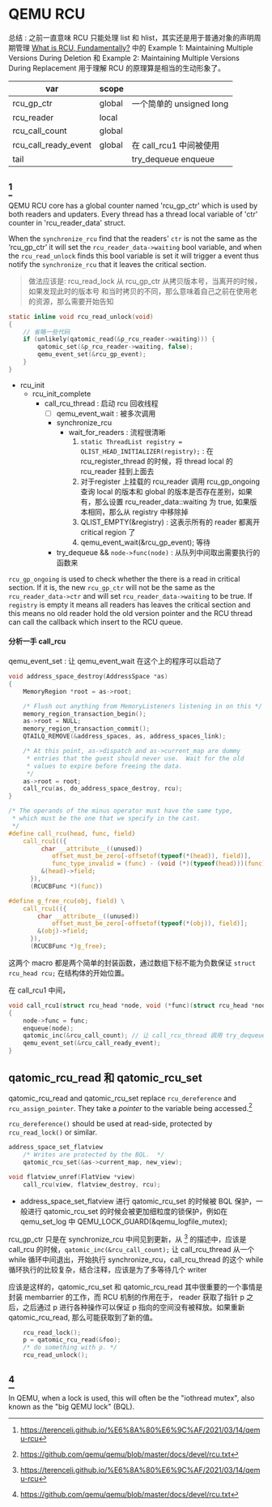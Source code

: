 # QEMU RCU

总结 : 之前一直意味 RCU 只能处理 list 和 hlist，其实还是用于普通对象的声明周期管理
[What is RCU, Fundamentally?](https://lwn.net/Articles/262464/) 中的
Example 1: Maintaining Multiple Versions During Deletion 和 Example 2: Maintaining Multiple Versions During Replacement
用于理解 RCU 的原理算是相当的生动形象了。

| var                  | scope  |                         |
|----------------------|--------|-------------------------|
| rcu_gp_ctr           | global | 一个简单的 unsigned long                         |
| rcu_reader           | local  |                         |
| rcu_call_count       | global |                         |
| rcu_call_ready_event | global | 在 call_rcu1 中间被使用 |
| tail                 |        | try_dequeue enqueue     |

## [^2]
QEMU RCU core has a global counter named 'rcu_gp_ctr' which is used by both readers and updaters.
Every thread has a thread local variable of 'ctr' counter in 'rcu_reader_data' struct.

When the `synchronize_rcu` find that the readers' `ctr` is not the same as the ‘rcu_gp_ctr’
it will set the `rcu_reader_data->waiting` bool variable, and when the `rcu_read_unlock` finds this bool variable
is set it will trigger a event thus notify the `synchronize_rcu` that it leaves the critical section.

> 做法应该是: rcu_read_lock 从 rcu_gp_ctr 从拷贝版本号，当离开的时候，如果发现此时的版本号 和当时拷贝的不同，那么意味着自己之前在使用老的资源，那么需要开始告知


```c
static inline void rcu_read_unlock(void)
{
    // 省略一些代码
    if (unlikely(qatomic_read(&p_rcu_reader->waiting))) {
        qatomic_set(&p_rcu_reader->waiting, false);
        qemu_event_set(&rcu_gp_event);
    }
}
```

- rcu_init
  - rcu_init_complete
    - call_rcu_thread : 启动 rcu 回收线程
      - [ ] qemu_event_wait : 被多次调用
      - synchronize_rcu
        - wait_for_readers : 流程很清晰
          1. `static ThreadList registry = QLIST_HEAD_INITIALIZER(registry);` : 在 rcu_register_thread 的时候，将 thread local 的 rcu_reader 挂到上面去
          2. 对于register 上挂载的 rcu_reader 调用 rcu_gp_ongoing 查询 local 的版本和 global 的版本是否存在差别，如果有，那么设置 rcu_reader_data::waiting 为 true, 如果版本相同，那么从 registry 中移除掉
          3. QLIST_EMPTY(&registry) : 这表示所有的 reader 都离开 critical region 了
          4. qemu_event_wait(&rcu_gp_event); 等待
      - try_dequeue && `node->func(node)` : 从队列中间取出需要执行的函数来

`rcu_gp_ongoing` is used to check whether the there is a read in critical section. 
If it is, the new `rcu_gp_ctr` will not be the same as the `rcu_reader_data->ctr` and will set `rcu_reader_data->waiting` to be true.
If `registry` is empty it means all readers has leaves the critical section and this means no old reader hold the old version pointer
and the RCU thread can call the callback which insert to the RCU queue.

#### 分析一手 call_rcu
qemu_event_set : 让 qemu_event_wait 在这个上的程序可以启动了

```c
void address_space_destroy(AddressSpace *as)
{
    MemoryRegion *root = as->root;

    /* Flush out anything from MemoryListeners listening in on this */
    memory_region_transaction_begin();
    as->root = NULL;
    memory_region_transaction_commit();
    QTAILQ_REMOVE(&address_spaces, as, address_spaces_link);

    /* At this point, as->dispatch and as->current_map are dummy
     * entries that the guest should never use.  Wait for the old
     * values to expire before freeing the data.
     */
    as->root = root;
    call_rcu(as, do_address_space_destroy, rcu);
}
```


```c
/* The operands of the minus operator must have the same type,
 * which must be the one that we specify in the cast.
 */
#define call_rcu(head, func, field)                                      \
    call_rcu1(({                                                         \
         char __attribute__((unused))                                    \
            offset_must_be_zero[-offsetof(typeof(*(head)), field)],      \
            func_type_invalid = (func) - (void (*)(typeof(head)))(func); \
         &(head)->field;                                                 \
      }),                                                                \
      (RCUCBFunc *)(func))

#define g_free_rcu(obj, field) \
    call_rcu1(({                                                         \
        char __attribute__((unused))                                     \
            offset_must_be_zero[-offsetof(typeof(*(obj)), field)];       \
        &(obj)->field;                                                   \
      }),                                                                \
      (RCUCBFunc *)g_free);
```
这两个 macro 都是两个简单的封装函数，通过数组下标不能为负数保证 
`struct rcu_head rcu;` 在结构体的开始位置。

在 call_rcu1 中间，
```c
void call_rcu1(struct rcu_head *node, void (*func)(struct rcu_head *node))
{
    node->func = func;
    enqueue(node);
    qatomic_inc(&rcu_call_count); // 让 call_rcu_thread 调用 try_dequeue 的时候知道循环多少次
    qemu_event_set(&rcu_call_ready_event);
}
```

## qatomic_rcu_read 和 qatomic_rcu_set
qatomic_rcu_read and qatomic_rcu_set replace `rcu_dereference` and
`rcu_assign_pointer`.  They take a _pointer_ to the variable being accessed.[^1]

`rcu_dereference()` should be used at read-side, protected by `rcu_read_lock()` or similar.

```c
address_space_set_flatview
    /* Writes are protected by the BQL.  */
    qatomic_rcu_set(&as->current_map, new_view);

void flatview_unref(FlatView *view)
    call_rcu(view, flatview_destroy, rcu);
```

- address_space_set_flatview 进行 qatomic_rcu_set 的时候被 BQL 保护，一般进行 qatomic_rcu_set 的时候会被更加细粒度的锁保护，例如在 qemu_set_log 中 QEMU_LOCK_GUARD(&qemu_logfile_mutex);

rcu_gp_ctr 只是在 synchronize_rcu 中间见到更新，从 [^2] 的描述中，应该是 call_rcu 的时候，`qatomic_inc(&rcu_call_count);` 让
call_rcu_thread 从一个 while 循环中间退出，开始执行 synchronize_rcu，call_rcu_thread 的这个 while 循环执行的比较复杂，结合注释，应该是为了多等待几个 writer

应该是这样的，qatomic_rcu_set 和 qatomic_rcu_read 其中很重要的一个事情是封装 membarrier 的工作，而 RCU 机制的作用在于，
reader 获取了指针 p 之后，之后通过 p 进行各种操作可以保证 p 指向的空间没有被释放。如果重新 qatomic_rcu_read, 那么可能获取到了新的值。
```c
    rcu_read_lock();
    p = qatomic_rcu_read(&foo);
    /* do something with p. */
    rcu_read_unlock();
```

## [^1] 
In QEMU, when a lock is used, this will often be the "iothread mutex", also known as the "big QEMU lock" (BQL). 

[^1]: https://github.com/qemu/qemu/blob/master/docs/devel/rcu.txt
[^2]: https://terenceli.github.io/%E6%8A%80%E6%9C%AF/2021/03/14/qemu-rcu
[^3]: https://stackoverflow.com/questions/39251287/rcu-dereference-vs-rcu-dereference-protected
